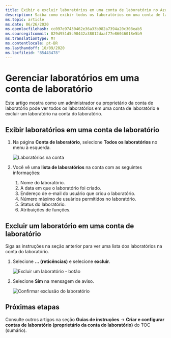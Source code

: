 ```yaml
---
title: Exibir e excluir laboratórios em uma conta de laboratório no Azure Lab Services
description: Saiba como exibir todos os laboratórios em uma conta de laboratório e excluir um laboratório da conta do laboratório.
ms.topic: article
ms.date: 06/26/2020
ms.openlocfilehash: cc097e97430462e36a33b982a7394a20c308eab5
ms.sourcegitcommit: 829d951d5c90442a38012daaf77e86046018e5b9
ms.translationtype: MT
ms.contentlocale: pt-BR
ms.lasthandoff: 10/09/2020
ms.locfileid: "85443478"
---
```

# <a name="manage-labs-in-a-lab-account"></a>Gerenciar laboratórios em uma conta de laboratório
Este artigo mostra como um administrador ou proprietário da conta de laboratório pode ver todos os laboratórios em uma conta de laboratório e excluir um laboratório na conta do laboratório. 

## <a name="view-labs-in-a-lab-account"></a>Exibir laboratórios em uma conta de laboratório

1. Na página **Conta de laboratório**, selecione **Todos os laboratórios** no menu à esquerda.

    ![Laboratórios na conta](./media/how-to-manage-lab-accounts/labs-in-account.png)
1. Você vê uma **lista de laboratórios** na conta com as seguintes informações: 
    1. Nome do laboratório.
    2. A data em que o laboratório foi criado. 
    3. Endereço de e-mail do usuário que criou o laboratório. 
    4. Número máximo de usuários permitidos no laboratório. 
    5. Status do laboratório. 
    6. Atribuições de funções. 

## <a name="delete-a-lab-in-a-lab-account"></a>Excluir um laboratório em uma conta de laboratório
Siga as instruções na seção anterior para ver uma lista dos laboratórios na conta do laboratório.

1. Selecione **... (reticências)** e selecione **excluir**. 

    ![Excluir um laboratório - botão](./media/how-to-manage-lab-accounts/delete-lab-button.png)
2. Selecione **Sim** na mensagem de aviso. 

    ![Confirmar exclusão do laboratório](./media/how-to-manage-lab-accounts/confirm-lab-delete.png)

## <a name="next-steps"></a>Próximas etapas
Consulte outros artigos na seção **Guias de instruções** -> **Criar e configurar contas de laboratório (proprietário da conta do laboratório)** do TOC (sumário). 
